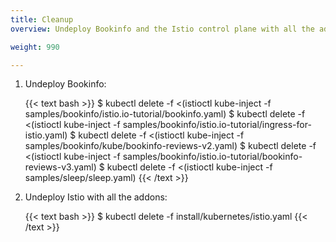 ```yaml
---
title: Cleanup
overview: Undeploy Bookinfo and the Istio control plane with all the addons.

weight: 990

---
```


1.  Undeploy Bookinfo:

    {{< text bash >}}
    $ kubectl delete -f <(istioctl kube-inject -f samples/bookinfo/istio.io-tutorial/bookinfo.yaml)
    $ kubectl delete -f <(istioctl kube-inject -f samples/bookinfo/istio.io-tutorial/ingress-for-istio.yaml)
    $ kubectl delete -f <(istioctl kube-inject -f samples/bookinfo/kube/bookinfo-reviews-v2.yaml)
    $ kubectl delete -f <(istioctl kube-inject -f samples/bookinfo/istio.io-tutorial/bookinfo-reviews-v3.yaml)
    $ kubectl delete -f <(istioctl kube-inject -f samples/sleep/sleep.yaml)
    {{< /text >}}

1.  Undeploy Istio with all the addons:

    {{< text bash >}}
    $ kubectl delete -f install/kubernetes/istio.yaml
    {{< /text >}}

